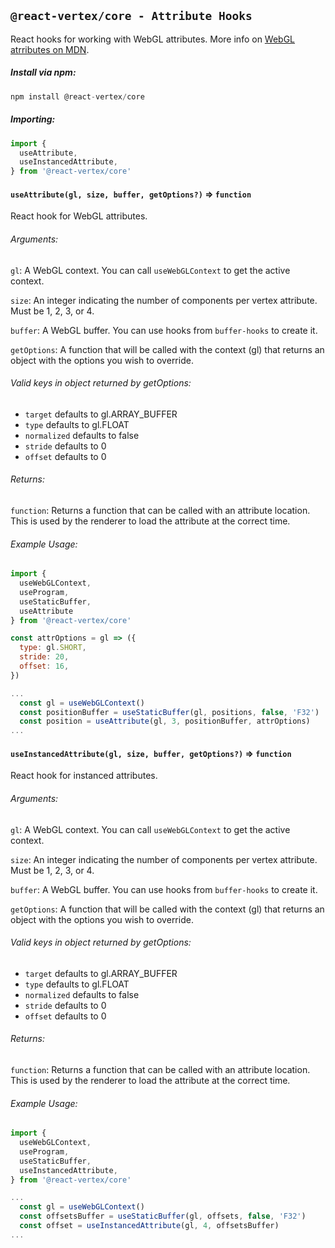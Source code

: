 ## `@react-vertex/core - Attribute Hooks`

React hooks for working with WebGL attributes. More info on [WebGL atrributes on MDN](https://developer.mozilla.org/en-US/docs/Web/API/WebGLRenderingContext/vertexAttribPointer).

##### Install via npm:
```js
npm install @react-vertex/core
```

##### Importing:

```js
import {
  useAttribute,
  useInstancedAttribute,
} from '@react-vertex/core'
```

#### `useAttribute(gl, size, buffer, getOptions?)` => `function`

React hook for WebGL attributes.

###### Arguments:

`gl`: A WebGL context.  You can call `useWebGLContext` to get the active context. 

`size`: An integer indicating the number of components per vertex attribute. Must be 1, 2, 3, or 4.

`buffer`: A WebGL buffer. You can use hooks from `buffer-hooks` to create it.

`getOptions`: A function that will be called with the context (gl) that returns an object with the options you wish to override.

###### Valid keys in object returned by getOptions:
  - `target` defaults to gl.ARRAY_BUFFER
  - `type` defaults to gl.FLOAT
  - `normalized` defaults to false
  - `stride` defaults to 0
  - `offset` defaults to 0

###### Returns:

`function`: Returns a function that can be called with an attribute location.  This is used by the renderer to load the attribute at the correct time.

###### Example Usage:

```js
import {
  useWebGLContext,
  useProgram,
  useStaticBuffer,
  useAttribute
} from '@react-vertex/core'

const attrOptions = gl => ({
  type: gl.SHORT,
  stride: 20,
  offset: 16,
})

...
  const gl = useWebGLContext()
  const positionBuffer = useStaticBuffer(gl, positions, false, 'F32')
  const position = useAttribute(gl, 3, positionBuffer, attrOptions)
...
```

#### `useInstancedAttribute(gl, size, buffer, getOptions?)` => `function`

React hook for instanced attributes.

###### Arguments:

`gl`: A WebGL context.  You can call `useWebGLContext` to get the active context. 

`size`: An integer indicating the number of components per vertex attribute. Must be 1, 2, 3, or 4.

`buffer`: A WebGL buffer. You can use hooks from `buffer-hooks` to create it.

`getOptions`: A function that will be called with the context (gl) that returns an object with the options you wish to override.

###### Valid keys in object returned by getOptions:
  - `target` defaults to gl.ARRAY_BUFFER
  - `type` defaults to gl.FLOAT
  - `normalized` defaults to false
  - `stride` defaults to 0
  - `offset` defaults to 0

###### Returns:

`function`: Returns a function that can be called with an attribute location.  This is used by the renderer to load the attribute at the correct time.

###### Example Usage:

```js
import {
  useWebGLContext,
  useProgram,
  useStaticBuffer,
  useInstancedAttribute,
} from '@react-vertex/core'

...
  const gl = useWebGLContext()
  const offsetsBuffer = useStaticBuffer(gl, offsets, false, 'F32')
  const offset = useInstancedAttribute(gl, 4, offsetsBuffer)
...
```
